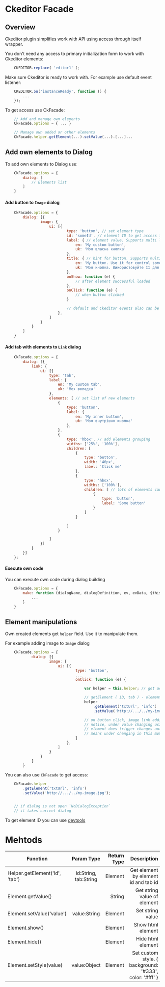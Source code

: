 # Ckeditor Facade

## Overview

Ckeditor plugin simplifies work with API using access through itself wrapper.

You don't need any access to primary initialization form to work with Ckeditor
elements:

``` javascript
    CKEDITOR.replace( 'editor1' );
```

Make sure Ckeditor is ready to work with. For example use default event
listener:

``` javascript
    CKEDITOR.on('instanceReady', function () {
        ...
    });
```

To get access use CkFacade:

``` javascript
    // Add and manage own elements
    CkFacade.options = { ... }

    // Manage own added or other elements
    CkFacade.helper.getElement(...).setValue(...).[...]...
```

## Add own elements to Dialog

To add own elements to Dialog use:

``` javascript
    CkFacade.options = {
        dialog: [
            // Elements list
        ]
    }
```


#### Add button to `Image` dialog

``` javascript
    CkFacade.options = {
        dialog: [{
                image: {
                    ui: [{
                            type: 'button', // set element type
                            id: 'someId', // element ID to get access through DOM
                            label: { // element value. Supports multi language
                                en: 'My custom button',
                                uk: 'Моя власна кнопка'
                            },
                            title: { // hint for button. Supports multi language
                                en: 'My button. Use it for control some event',
                                uk: 'Моя кнопка. Використовуйте її для контролю якої-небудь події'
                            },
                            onShow: function (e) {
                                // after element successful loaded
                            },
                            onClick: function (e) {
                                // when button clicked
                            }

                            // default and Ckeditor events also can be used
                        },
                    ]
                }
            }
        ]
    }
```


#### Add tab with elements to `Link` dialog

``` javascript
    CkFacade.options = {
        dialog: [{
            link: {
                ui: [{
                    type: 'tab',
                    label: {
                        en: 'My custom tab',
                        uk: 'Моя вкладка'
                    },
                    elements: [ // set list of new elements
                        {
                            type: 'button',
                            label: {
                                en: 'My inner buttom',
                                uk: 'Моя внутрішня кнопка'
                            },
                        },
                        {
                            type: 'hbox', // add elements grouping
                            widths: ['25%', '100%'],
                            children: [
                                {
                                    type: 'button',
                                    width: '40px',
                                    label: 'Click me'
                                },
                                {
                                    type: 'hbox',
                                    widths: ['100%'],
                                    children: [ // lots of elements can be formed this way
                                        {
                                            type: 'button',
                                            label: 'Some button'
                                        }
                                    ]
                                }

                            ]
                        }

                    ]
                }]
            }
        }]
    };
```

#### Execute own code

You can execute own code during dialog building

``` javascript
    CkFacade.options = {
        make: function (dialogName, dialogDefinition, ev, evData, $this) {
            ...
        }
    }
```

## Element manipulations

Own created elements get `helper` field. Use it to manipulate them.

For example adding image to `Image` dialog

``` javascript
    CkFacade.options = {
            dialog: [{
                    image: {
                        ui: [{
                                type: 'button',
                                ...
                                onClick: function (e) {

                                    var helper = this.helper; // get access to `helper`

                                    // getElement ( iD, tab ) - element search
                                    helper
                                        .getElement('txtUrl', 'info')
                                        .setValue('http://.../../my-image.jpg');

                                    // on button click, image link adding.
                                    // notice, under value changing using `setValue` method
                                    // element does trigger changes automatically.
                                    // means under changing in this moment image loaded automatically
                                }
                            },
                        ]
                    }
                }
            ]
        }
```

You can also use `CkFacade` to get access:

``` javascript
    CkFacade.helper
        .getElement('txtUrl', 'info')
        .setValue('http://.../../my-image.jpg');


    // if dialog is not open `NoDialogException`
    // it takes current dialog
```

To get element ID you can use [devtools](http://ckeditor.com/addon/devtools)

# Mehtods

| Function   |      Param Type      |  Return Type |  Description |
|----------|:-------------:|------:|------:|
| Helper.getElement('id', 'tab') |  id:String, tab:String | Element | Get element by element id and tab id |
| Element.getValue() |   | String | Get string value of element |
| Element.setValue('value') |  value:String | Element | Set string value |
| Element.show() |   | Element | Show html element |
| Element.hide() |   | Element | Hide html element |
| Element.setStyle(value) | value:Object  | Element | Set custom style. { background: '#333', color: '#fff' } |
